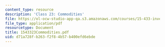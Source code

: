 ```yaml
---
content_type: resource
description: 'Class 23: Commodities'
file: https://ol-ocw-studio-app-qa.s3.amazonaws.com/courses/15-433-investments-spring-2003/d71a728fb263f2f84b57b400efd6ebde_1543323Commodities.pdf
file_type: application/pdf
resourcetype: Document
title: 1543323Commodities.pdf
uid: d71a728f-b263-f2f8-4b57-b400efd6ebde
---
```

